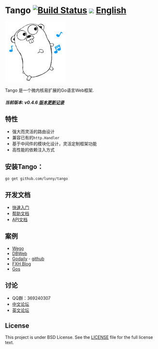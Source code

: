 Tango [![Build Status](https://drone.io/github.com/lunny/tango/status.png)](https://drone.io/github.com/lunny/tango/latest) [![](http://gocover.io/_badge/github.com/lunny/tango)](http://gocover.io/github.com/lunny/tango) [English](README.md)
=======================

![Tango Logo](logo.png)

Tango 是一个微内核易扩展的Go语言Web框架.

##### 当前版本: v0.4.6   [版本更新记录](https://github.com/lunny/tango/releases)

## 特性
- 强大而灵活的路由设计
- 兼容已有的`http.Handler`
- 基于中间件的模块化设计，灵活定制框架功能
- 高性能的依赖注入方式

## 安装Tango：
    go get github.com/lunny/tango

## 开发文档
- [快速入门](https://github.com/lunny/tango/wiki/QuickStart)
- [帮助文档](https://github.com/lunny/tango/wiki/ZH_Home)
- [API文档](https://gowalker.org/github.com/lunny/tango)

## 案例
- [Wego](https://github.com/go-tango/wego)
- [DBWeb](https://github.com/go-xorm/dbweb)
- [Godaily](http://godaily.org) - [github](https://github.com/godaily/news)
- [FXH Blog](https://github.com/gofxh/blog)
- [Gos](https://github.com/go-tango/gos)

## 讨论
- QQ群：369240307
- [中文论坛](https://groups.google.com/forum/#!forum/go-tango)
- [英文论坛](https://groups.google.com/forum/#!forum/go-tango)

## License
This project is under BSD License. See the [LICENSE](LICENSE) file for the full license text.
